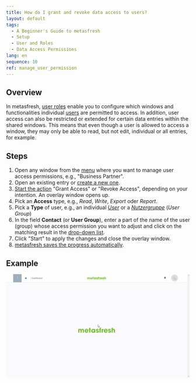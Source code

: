 ```yaml
---
title: How do I grant and revoke data access to users?
layout: default
tags:
  - A Beginner's Guide to metasfresh
  - Setup
  - User and Roles
  - Data Access Permissions
lang: en
sequence: 10
ref: manage_user_permission
---
```


## Overview
In metasfresh, [user roles](NewUserRole) enable you to configure which windows and functionalities individual [users](Add_user) are permitted to access. In addition, user access can also be restricted or extended for certain data entries within the shared windows. This means that even though a user is allowed to access a window, they may only be able to read, but not edit, individual or all entries, for example.

## Steps
1. Open any window from the [menu](Menu) where you want to manage user access permissions, e.g., "Business Partner".
1. Open an existing entry or [create a new one](New_Record_Window).
1. [Start the action](StartAction#actions-menu) "Grant Access" or "Revoke Access", depending on your intention. An overlay window opens up.
1. Pick an **Access** type, e.g., *Read*, *Write*, *Export* oder *Report*.
1. Pick a **Type** of user, e.g., an individual *[User](Add_user)* or a *[Nutzergruppe](Create_user_group)* (*User Group*)
1. In the field **Contact** (or **User Group**), enter a part of the name of the user (group) whose access permission you want to adjust and click on the matching result in the <a href="Keyboard_shortcuts_reference#dropdown" title="Dynamic Search Box (Autocompletion)">drop-down list</a>.
1. Click "Start" to apply the changes and close the overlay window.
1. [metasfresh saves the progress automatically](Saveindicator).

## Example
<kbd><img src="assets/user-access-permissions.gif" alt="GIF: How to grant data access to users"></kbd>
